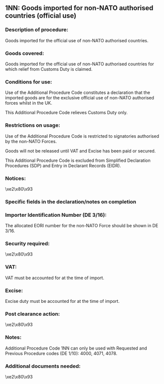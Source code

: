 1NN:  Goods imported for non-NATO authorised countries (official use)
-----------------------------------------------------------------------

### Description of procedure:

Goods imported for the official use of non-NATO authorised countries.

### Goods covered:

Goods imported for the official use of non-NATO authorised countries for which relief from Customs Duty is claimed.

### Conditions for use:

Use of the Additional Procedure Code constitutes a declaration that the imported goods are for the exclusive official use of non-NATO authorised forces whilst in the UK.

This Additional Procedure Code relieves Customs Duty only.

### Restrictions on usage:

Use of the Additional Procedure Code is restricted to signatories authorised by the non-NATO Forces.

Goods will not be released until VAT and Excise has been paid or secured.

This Additional Procedure Code is excluded from Simplified Declaration Procedures (SDP) and Entry in Declarant Records (EIDR).

### Notices:

\xe2\x80\x93

### Specific fields in the declaration/notes on completion

### Importer Identification Number (DE 3/16):

The allocated EORI number for the non-NATO Force should be shown in DE 3/16.

### Security required:

\xe2\x80\x93

### VAT:

VAT must be accounted for at the time of import.

### Excise:

Excise duty must be accounted for at the time of import.

### Post clearance action:

\xe2\x80\x93

### Notes:

Additional Procedure Code 1NN can only be used with Requested and Previous Procedure codes (DE 1/10): 4000, 4071, 4078.

### Additional documents needed:

\xe2\x80\x93

